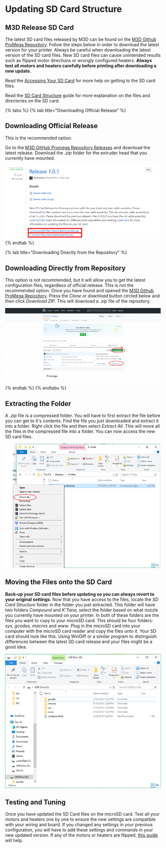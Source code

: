 # Updating SD Card Structure

## M3D Release SD Card

The latest SD card files released by M3D can be found on the [M3D Github ProMega Repository](https://github.com/PrintM3D/Promega). Follow the steps below in order to download the latest version for your printer. Always be careful when downloading the latest version of the SD card files. New SD card files can cause unintended results such as flipped motor directions or wrongly configured heaters. **Always test all motors and heaters carefully before printing after downloading a new update.**

Read the [Accessing Your SD Card](https://m3d.gitbook.io/promega-docs/getting-started/accessing-your-sd-card) for more help on getting to the SD card files.

Read the [SD Card Structure](https://m3d.gitbook.io/promega-docs/getting-started/sd-card-structure) guide for more explanation on the files and directories on the SD card.

{% tabs %}
{% tab title="Downloading Official Release" %}
## Downloading Official Release

This is the recommended option.

Go to the [M3D GitHub Promega Repository Releases](https://github.com/PrintM3D/Promega/releases) and download the latest release. Download the _.zip_ folder for the extruder head that you currently have mounted. 

![Downloading the Latest Release](../.gitbook/assets/wheretoinstallnewsdstuff.png)
{% endtab %}

{% tab title="Downloading Directly from the Repository" %}
## Downloading Directly from Repository

This option is not recommended, but it will allow you to get the latest configuration files, regardless of official release. This is not the recommended option. Once you have found and opened the [M3D Github ProMega Repository](https://github.com/PrintM3D/Promega). Press the _Clone or download_ button circled below and then click _Download ZIP_. This will download a _.zip_ file of the repository.

![Downloading from Github](../.gitbook/assets/s8aq28iyeh4lw9ww-howtodownloadgithub.png)
{% endtab %}
{% endtabs %}

## Extracting the Folder

A _.zip_ file is a compressed folder. You will have to first extract the file before you can get to it's contents. Find the file you just downloaded and extract it into a folder. Right click the file and then select _Extract All_. This will move all the files in the compressed file into a folder. You can now access the new SD card files.

![RZHiyY0qCUmtoUtP-ExtractingTheZip.png](../.gitbook/assets/rzhiyy0qcumtoutp-extractingthezip.png)

## Moving the Files onto the SD Card

**Back-up your SD card files before updating so you can always revert to your original settings**. Now that you have access to the files, locate the _SD Card Structure_ folder in the folder you just extracted. This folder will have two folders _Compound_ and _K'Tana_, select the folder based on what nozzle you currently have mounted on your printer. In both of these folders are the files you want to copy to your microSD card. This should be four folders: _sys, gcodes, macros_ and _www_. Plug in the microSD card into your computer with the microSD card reader and copy the files onto it. Your SD card should look like this. Using WinDiff or a similar program to distinguish differences between the latest SD card release and your files might be a good idea.

![Fv3qaHUEgAGLL4np-SDCard.png](../.gitbook/assets/fv3qahuegagll4np-sdcard.png)

## Testing and Tuning

Once you have updated the SD Card files on the microSD card. Test all your motors and heaters one by one to ensure the new settings are compatible with your wiring and board. If you changed any settings in your previous configuration, you will have to add these settings and commands in your new updated version. If any of the motors or heaters are flipped, [this guide](help-my-extruders-are-backwards.md) will help.

